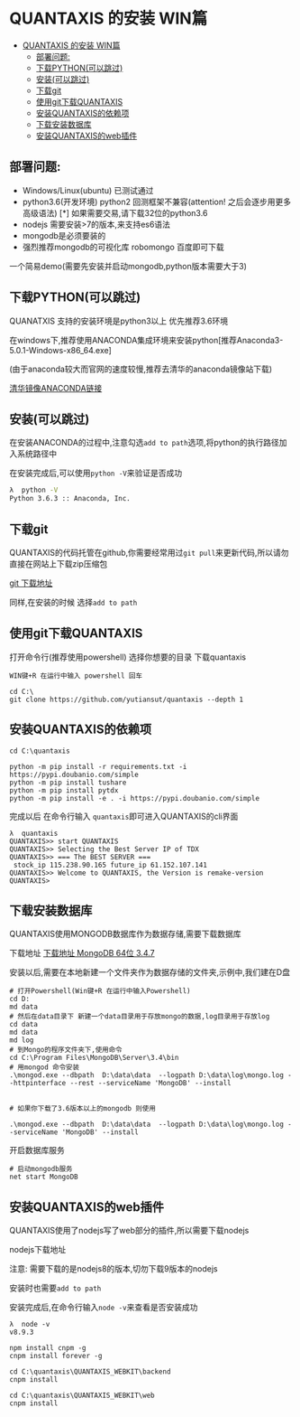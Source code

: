 # QUANTAXIS 的安装 WIN篇
<!-- TOC -->

- [QUANTAXIS 的安装 WIN篇](#quantaxis-%E7%9A%84%E5%AE%89%E8%A3%85-win%E7%AF%87)
    - [部署问题:](#%E9%83%A8%E7%BD%B2%E9%97%AE%E9%A2%98)
    - [下载PYTHON(可以跳过)](#%E4%B8%8B%E8%BD%BDpython%E5%8F%AF%E4%BB%A5%E8%B7%B3%E8%BF%87)
    - [安装(可以跳过)](#%E5%AE%89%E8%A3%85%E5%8F%AF%E4%BB%A5%E8%B7%B3%E8%BF%87)
    - [下载git](#%E4%B8%8B%E8%BD%BDgit)
    - [使用git下载QUANTAXIS](#%E4%BD%BF%E7%94%A8git%E4%B8%8B%E8%BD%BDquantaxis)
    - [安装QUANTAXIS的依赖项](#%E5%AE%89%E8%A3%85quantaxis%E7%9A%84%E4%BE%9D%E8%B5%96%E9%A1%B9)
    - [下载安装数据库](#%E4%B8%8B%E8%BD%BD%E5%AE%89%E8%A3%85%E6%95%B0%E6%8D%AE%E5%BA%93)
    - [安装QUANTAXIS的web插件](#%E5%AE%89%E8%A3%85quantaxis%E7%9A%84web%E6%8F%92%E4%BB%B6)

<!-- /TOC -->
## 部署问题:

- Windows/Linux(ubuntu) 已测试通过
- python3.6(开发环境) python2 回测框架不兼容(attention! 之后会逐步用更多高级语法)   [*] 如果需要交易,请下载32位的python3.6
- nodejs 需要安装>7的版本,来支持es6语法
- mongodb是必须要装的
- 强烈推荐mongodb的可视化库  robomongo 百度即可下载

一个简易demo(需要先安装并启动mongodb,python版本需要大于3)





## 下载PYTHON(可以跳过)

QUANATXIS 支持的安装环境是python3以上 优先推荐3.6环境

在windows下,推荐使用ANACONDA集成环境来安装python[推荐Anaconda3-5.0.1-Windows-x86_64.exe]

(由于anaconda较大而官网的速度较慢,推荐去清华的anaconda镜像站下载)

[清华镜像ANACONDA链接](https://mirrors.tuna.tsinghua.edu.cn/anaconda/archive/)

## 安装(可以跳过)

在安装ANACONDA的过程中,注意勾选```add to path```选项,将python的执行路径加入系统路径中

在安装完成后,可以使用```python -V```来验证是否成功

```bash
λ  python -V
Python 3.6.3 :: Anaconda, Inc.
```

## 下载git

QUANTAXIS的代码托管在github,你需要经常用过```git pull```来更新代码,所以请勿直接在网站上下载zip压缩包

[git 下载地址](http://rj.baidu.com/soft/detail/40642.html)

同样,在安装的时候 选择```add to path```

## 使用git下载QUANTAXIS

打开命令行(推荐使用powershell) 选择你想要的目录 下载quantaxis


``` 
WIN键+R 在运行中输入 powershell 回车

cd C:\
git clone https://github.com/yutiansut/quantaxis --depth 1 
```

## 安装QUANTAXIS的依赖项

```
cd C:\quantaxis

python -m pip install -r requirements.txt -i https://pypi.doubanio.com/simple
python -m pip install tushare
python -m pip install pytdx
python -m pip install -e . -i https://pypi.doubanio.com/simple
```

完成以后 在命令行输入 ```quantaxis```即可进入QUANTAXIS的cli界面

```
λ  quantaxis
QUANTAXIS>> start QUANTAXIS
QUANTAXIS>> Selecting the Best Server IP of TDX
QUANTAXIS>> === The BEST SERVER ===
 stock_ip 115.238.90.165 future_ip 61.152.107.141
QUANTAXIS>> Welcome to QUANTAXIS, the Version is remake-version
QUANTAXIS>
```


## 下载安装数据库

QUANTAXIS使用MONGODB数据库作为数据存储,需要下载数据库

下载地址
[下载地址 MongoDB 64位 3.4.7](https://www.mongodb.com/dr/fastdl.mongodb.org/win32/mongodb-win32-x86_64-2008plus-ssl-3.4.7-signed.msi)

安装以后,需要在本地新建一个文件夹作为数据存储的文件夹,示例中,我们建在D盘

```
# 打开Powershell(Win键+R 在运行中输入Powershell)
cd D:
md data
# 然后在data目录下 新建一个data目录用于存放mongo的数据,log目录用于存放log
cd data
md data
md log
# 到Mongo的程序文件夹下,使用命令
cd C:\Program Files\MongoDB\Server\3.4\bin
# 用mongod 命令安装
.\mongod.exe --dbpath  D:\data\data  --logpath D:\data\log\mongo.log --httpinterface --rest --serviceName 'MongoDB' --install


# 如果你下载了3.6版本以上的mongodb 则使用

.\mongod.exe --dbpath  D:\data\data  --logpath D:\data\log\mongo.log --serviceName 'MongoDB' --install
```

开启数据库服务

```
# 启动mongodb服务
net start MongoDB
```

## 安装QUANTAXIS的web插件

QUANTAXIS使用了nodejs写了web部分的插件,所以需要下载nodejs

nodejs下载地址 [](https://nodejs.org/zh-cn/download/current/)

注意: 需要下载的是nodejs8的版本,切勿下载9版本的nodejs

安装时也需要```add to path ```

安装完成后,在命令行输入```node -v```来查看是否安装成功

```
λ  node -v
v8.9.3
```


```
npm install cnpm -g
cnpm install forever -g

cd C:\quantaxis\QUANTAXIS_WEBKIT\backend
cnpm install

cd C:\quantaxis\QUANTAXIS_WEBKIT\web
cnpm install

```


